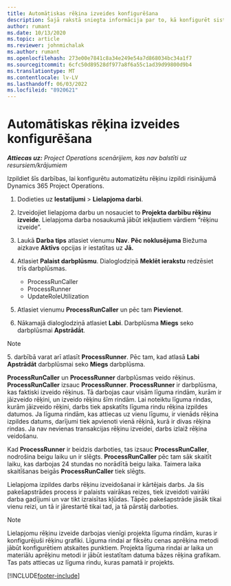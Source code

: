 ```yaml
---
title: Automātiskas rēķina izveides konfigurēšana
description: Šajā rakstā sniegta informācija par to, kā konfigurēt sistēmu automātiskai rēķinu ģenerēšanai.
author: rumant
ms.date: 10/13/2020
ms.topic: article
ms.reviewer: johnmichalak
ms.author: rumant
ms.openlocfilehash: 273e00e7841c8a34e249e54a7d868034bc34a1f7
ms.sourcegitcommit: 6cfc50d89528df977a8f6a55c1ad39d99800d9b4
ms.translationtype: MT
ms.contentlocale: lv-LV
ms.lasthandoff: 06/03/2022
ms.locfileid: "8920621"
---
```

# <a name="configure-automatic-invoice-creation"></a>Automātiskas rēķina izveides konfigurēšana

_**Attiecas uz:** Project Operations scenārijiem, kas nav balstīti uz resursiem/krājumiem_


Izpildiet šīs darbības, lai konfigurētu automatizētu rēķinu izpildi risinājumā Dynamics 365 Project Operations.

1. Dodieties uz **Iestatījumi** > **Lielapjoma darbi**.
2. Izveidojiet lielapjoma darbu un nosauciet to **Projekta darbību rēķinu izveide**. Lielapjoma darba nosaukumā jābūt iekļautiem vārdiem “rēķinu izveide”.
3. Laukā **Darba tips** atlasiet vienumu **Nav**. **Pēc noklusējuma** Biežuma aizkave **Aktīvs** opcijas ir iestatītas uz **Jā.**
4. Atlasiet **Palaist darbplūsmu**. Dialoglodziņā **Meklēt ierakstu** redzēsiet trīs darbplūsmas.

    - ProcessRunCaller
    - ProcessRunner
    - UpdateRoleUtilization

5. Atlasiet vienumu **ProcessRunCaller** un pēc tam **Pievienot**.
6. Nākamajā dialoglodziņā atlasiet **Labi**. Darbplūsma **Miegs** seko darbplūsmai **Apstrādāt**.

  > [!NOTE]
  > 5. darbībā varat arī atlasīt **ProcessRunner**. Pēc tam, kad atlasā **Labi** **Apstrādāt** darbplūsmai seko **Miegs** darbplūsma.

**ProcessRunCaller** un **ProcessRunner** darbplūsmas veido rēķinus. **ProcessRunCaller** izsauc **ProcessRunner**. **ProcessRunner** ir darbplūsma, kas faktiski izveido rēķinus. Tā darbojas caur visām līguma rindām, kurām ir jāizveido rēķini, un izveido rēķinu šīm rindām. Lai noteiktu līguma rindas, kurām jāizveido rēķini, darbs tiek apskatīts līguma rindu rēķina izpildes datumos. Ja līguma rindām, kas attiecas uz vienu līgumu, ir vienāds rēķina izpildes datums, darījumi tiek apvienoti vienā rēķinā, kurā ir divas rēķina rindas. Ja nav nevienas transakcijas rēķinu izveidei, darbs izlaiž rēķina veidošanu.

Kad **ProcessRunner** ir beidzis darboties, tas izsauc **ProcessRunCaller**, nodrošina beigu laiku un ir slēgts. **ProcessRunCaller** pēc tam sāk skaitīt laiku, kas darbojas 24 stundas no norādītā beigu laika. Taimera laika skaitīšanas beigās **ProcessRunCaller** tiek slēgts.

Lielapjoma izpildes darbs rēķinu izveidošanai ir kārtējais darbs. Ja šis pakešapstrādes process ir palaists vairākas reizes, tiek izveidoti vairāki darba gadījumi un var tikt izraisītas kļūdas. Tāpēc pakešapstrāde jāsāk tikai vienu reizi, un tā ir jārestartē tikai tad, ja tā pārstāj darboties.

> [!NOTE]
> Lielapjomu rēķinu izveide darbojas vienīgi projekta līguma rindām, kuras ir konfigurējuši rēķinu grafiki. Līguma rindai ar fiksētu cenas aprēķina metodi jābūt konfigurētiem atskaites punktiem. Projekta līguma rindai ar laika un materiālu aprēķinu metodi ir jābūt iestatītam datuma bāzes rēķina grafikam. Tas pats attiecas uz līguma rindu, kuras pamatā ir projekts.     


[!INCLUDE[footer-include](../includes/footer-banner.md)]